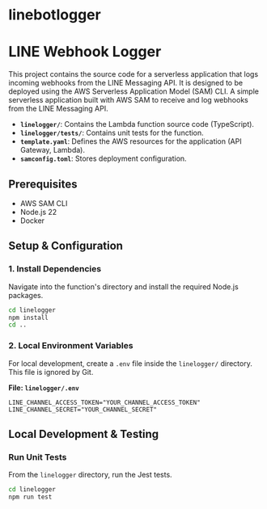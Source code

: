 # linebotlogger
# LINE Webhook Logger

This project contains the source code for a serverless application that logs incoming webhooks from the LINE Messaging API. It is designed to be deployed using the AWS Serverless Application Model (SAM) CLI.
A simple serverless application built with AWS SAM to receive and log webhooks from the LINE Messaging API.

- **`linelogger/`**: Contains the Lambda function source code (TypeScript).
- **`linelogger/tests/`**: Contains unit tests for the function.
- **`template.yaml`**: Defines the AWS resources for the application (API Gateway, Lambda).
- **`samconfig.toml`**: Stores deployment configuration.

## Prerequisites

*   AWS SAM CLI
*   Node.js 22
*   Docker

## Setup & Configuration
### 1. Install Dependencies

Navigate into the function's directory and install the required Node.js packages.
```bash
cd linelogger
npm install
cd ..
```
### 2. Local Environment Variables

For local development, create a `.env` file inside the `linelogger/` directory. This file is ignored by Git.


**File: `linelogger/.env`**
```
LINE_CHANNEL_ACCESS_TOKEN="YOUR_CHANNEL_ACCESS_TOKEN"
LINE_CHANNEL_SECRET="YOUR_CHANNEL_SECRET"
```

## Local Development & Testing

### Run Unit Tests

From the `linelogger` directory, run the Jest tests.

```bash
cd linelogger
npm run test
```